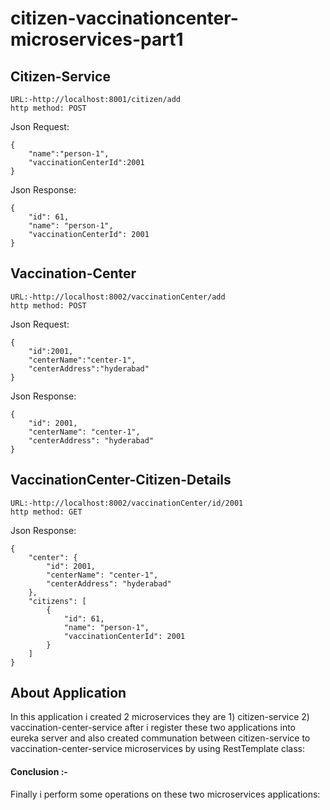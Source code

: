 # citizen-vaccinationcenter-microservices-part1
Citizen-Service
---------------
```bhavani
URL:-http://localhost:8001/citizen/add
http method: POST
```
Json Request:
```bhavani
{
    "name":"person-1",
    "vaccinationCenterId":2001
}
```
Json Response:
```bhavani
{
    "id": 61,
    "name": "person-1",
    "vaccinationCenterId": 2001
}
```
Vaccination-Center
------------------
```bhavani
URL:-http://localhost:8002/vaccinationCenter/add
http method: POST
```

Json Request:
```bhavani
{
    "id":2001,
    "centerName":"center-1",
    "centerAddress":"hyderabad"
}
```
Json Response:
```bhavani
{
    "id": 2001,
    "centerName": "center-1",
    "centerAddress": "hyderabad"
}
```
VaccinationCenter-Citizen-Details
---------------------------------
```bhavani
URL:-http://localhost:8002/vaccinationCenter/id/2001
http method: GET
```
Json Response:
```bhavani
{
    "center": {
        "id": 2001,
        "centerName": "center-1",
        "centerAddress": "hyderabad"
    },
    "citizens": [
        {
            "id": 61,
            "name": "person-1",
            "vaccinationCenterId": 2001
        }
    ]
}
```
About Application
------------------
In this application i created 2 microservices they are 1) citizen-service 2) vaccination-center-service after i register these two applications into eureka server and also created communation between citizen-service to vaccination-center-service microservices by using RestTemplate class:
#### Conclusion :-
Finally i perform some operations on these two microservices applications:
